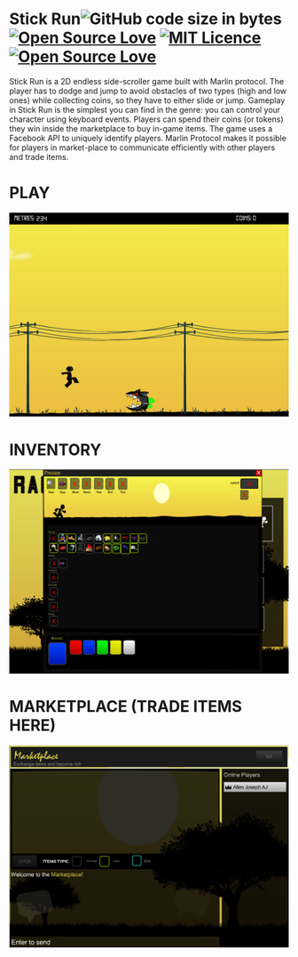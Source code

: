 # Stick Run![GitHub code size in bytes](https://img.shields.io/github/languages/code-size/Ananthavijay/Zero-to-Hero) [![Open Source Love](https://badges.frapsoft.com/os/v1/open-source.png?v=103)](https://github.com/ellerbrock/open-source-badges/) [![MIT Licence](https://badges.frapsoft.com/os/mit/mit.svg?v=103)](https://opensource.org/licenses/mit-license.php) [![Open Source Love](https://badges.frapsoft.com/os/v3/open-source.png?v=103)](https://github.com/ellerbrock/open-source-badges/)
Stick Run is a 2D endless side-scroller game built with Marlin protocol. The player has to dodge and jump to avoid obstacles of two types (high and low ones) while collecting coins, so they have to either slide or jump. Gameplay in Stick Run is the simplest you can find in the genre: you can control your character using keyboard events. Players can spend their coins (or tokens) they win inside the marketplace to buy in-game items. The game uses a Facebook API to uniquely identify players. Marlin Protocol makes it possible for players in market-place to communicate efficiently with other players and trade items.

# PLAY

<img src="n2.png" alt="resize()" style="max-width:100%;">

# INVENTORY

<img src="n3.png" alt="resize()" style="max-width:100%;">

# MARKETPLACE (TRADE ITEMS HERE)

<img src="n5.png" alt="resize()" style="max-width:100%;">
